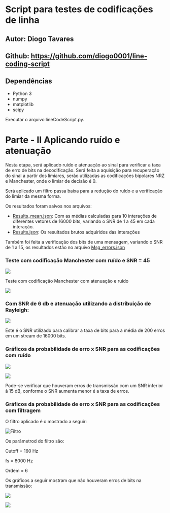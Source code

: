 # Script para testes de codificações de linha

## Autor: Diogo Tavares

## Github: https://github.com/diogo0001/line-coding-script

## Dependências

- Python 3
- numpy
- matplotlib
- scipy

Executar o arquivo lineCodeScript.py.

# Parte - II Aplicando ruído e atenuação

Nesta etapa, será aplicado ruído e atenuação ao sinal para verificar a taxa de erro de bits na decodificação.
Será feita a aquisição para recuperação do sinal a partir dos limiares, serão utilizadas as codificações bipolares
NRZ e Manchester, onde o limiar de decisão é 0.

Será aplicado um filtro passa baixa para a redução do ruído e a verificação do limiar da mesma forma.

Os resultados foram salvos nos arquivos:

- [Results_mean.json](https://github.com/diogo0001/line-coding-script/blob/master/Results_mean.json):
  Com as médias calculadas para 10 interações de diferentes vetores de 16000 bits, variando o SNR de 1 a 45 em cada interação.
- [Results.json](https://github.com/diogo0001/line-coding-script/blob/master/Results.json):
  Os resultados brutos adquiridos das interações

Também foi feita a verificação dos bits de uma mensagem, variando o SNR de 1 a 15, os resultados estão no arquivo
[Msg_errors.json](https://github.com/diogo0001/line-coding-script/blob/master/Msg_errors.json)

### Teste com codificação Manchester com ruído e SNR = 45

![](https://github.com/diogo0001/line-coding-script/blob/master/images_noise/Manchester_noise.png)

Teste com codificação Manchester com atenuação e ruído

![](https://github.com/diogo0001/line-coding-script/blob/master/images_noise/Manchester_at_noise.png)

### Com SNR de 6 db e atenuação utilizando a distribuição de Rayleigh:

![](https://github.com/diogo0001/line-coding-script/blob/master/images_noise/BipolarNRZ_6db_snr_noise.png)

Este é o SNR utilizado para calibrar a taxa de bits para a média de 200 erros em um stream de 16000 bits.

### Gráficos da probabilidade de erro x SNR para as codificações com ruído

![](https://github.com/diogo0001/line-coding-script/blob/master/images_noise/SRNxPb%20BipolarNRZ_noise%20.png)

![](https://github.com/diogo0001/line-coding-script/blob/master/images_noise/SRNxPb%20Manchester_noise.png)

Pode-se verificar que houveram erros de transmissão com um SNR inferior à 15 dB, conforme o SNR aumenta
menor é a taxa de erros.

### Gráficos da probabilidade de erro x SNR para as codificações com filtragem

O filtro aplicado é o mostrado a seguir:

![Filtro]()

Os parâmetrod do filtro são:

Cutoff = 160 Hz

fs = 8000 Hz

Ordem = 6

Os gráficos a seguir mostram que não houveram erros de bits na transmissão:

![](https://github.com/diogo0001/line-coding-script/blob/master/images_noise/SRNxPb%20BipolarNRZ_filtered%20.png)

![](https://github.com/diogo0001/line-coding-script/blob/master/images_noise/SRNxPb%20Manchester_filtered%20.png)
